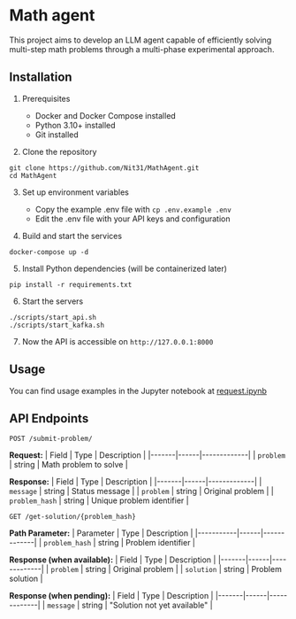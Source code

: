 # Math agent

This project aims to develop an LLM agent capable of efficiently solving multi-step math problems through a multi-phase experimental approach.

## Installation
1) Prerequisites
    - Docker and Docker Compose installed
    - Python 3.10+ installed
    - Git installed

2) Clone the repository
```
git clone https://github.com/Nit31/MathAgent.git
cd MathAgent
```

3) Set up environment variables
    - Copy the example .env file with `cp .env.example .env`
    - Edit the .env file with your API keys and configuration

4) Build and start the services
```
docker-compose up -d
```

5) Install Python dependencies (will be containerized later)
```
pip install -r requirements.txt
```

6) Start the servers
```
./scripts/start_api.sh
./scripts/start_kafka.sh
```

7) Now the API is accessible on `http://127.0.0.1:8000`

## Usage 

You can find usage examples in the Jupyter notebook at [request.ipynb](experiments/request.ipynb) 

## API Endpoints

`POST /submit-problem/`

**Request:**
| Field | Type | Description |
|-------|------|-------------|
| `problem` | string | Math problem to solve |

**Response:**
| Field | Type | Description |
|-------|------|-------------|
| `message` | string | Status message |
| `problem` | string | Original problem |
| `problem_hash` | string | Unique problem identifier |

`GET /get-solution/{problem_hash}`

**Path Parameter:**
| Parameter | Type | Description |
|-----------|------|-------------|
| `problem_hash` | string | Problem identifier |

**Response (when available):**
| Field | Type | Description |
|-------|------|-------------|
| `problem` | string | Original problem |
| `solution` | string | Problem solution |

**Response (when pending):**
| Field | Type | Description |
|-------|------|-------------|
| `message` | string | "Solution not yet available" |
